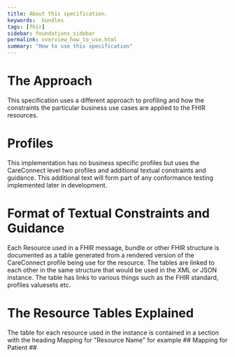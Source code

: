 ```yaml
---
title: About this specification.
keywords:  bundles
tags: [fhir]
sidebar: foundations_sidebar
permalink: overview_how_to_use.html
summary: "How to use this specification"
---
```


# The Approach #

This specification uses a different approach to profiling and how the constraints the particular business use cases are applied to the FHIR resources. 

# Profiles #
This implementation has no business specific profiles but uses the CareConnect level two profiles and additional textual constraints and guidance. This additional text will form part of any conformance testing implemented later in development. 

# Format of Textual Constraints and Guidance #       

Each Resource used in a FHIR message, bundle or other FHIR structure is documented as a table generated from a rendered version of the CareConnect profile being use for the resource. The tables are linked to each other in the same structure that would be used in the XML or JSON instance. The table has links to various things such as the FHIR standard, profiles valuesets etc.

# The Resource Tables Explained #
The table for each resource used in the instance is contained in a section with the heading Mapping for "Resource Name" for example ## Mapping for Patient ##
